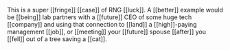 This is a super [[fringe]] [[case]] of RNG [[luck]]. A [[better]] example would be [[being]] lab partners with a [[future]] CEO of some huge tech [[company]] and using that connection to [[land]] a [[high]]-paying management [[job]], or [[meeting]] your [[future]] spouse [[after]] you [[fell]] out of a tree saving a [[cat]].

